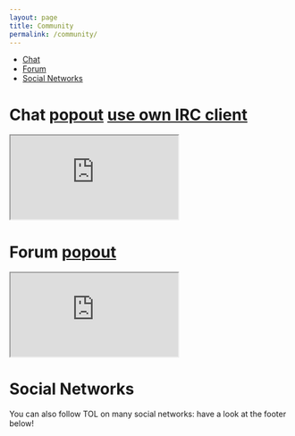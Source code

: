 ```yaml
---
layout: page
title: Community
permalink: /community/
---
```


* [Chat](#chat)
* [Forum](#forum)
* [Social Networks](#socialnetworks)

# <a name="chat"></a> Chat [popout](https://kiwiirc.com/client/irc.freenode.net/#terminal-overload) [use own IRC client](irc://irc.freenode.net/#terminal-overload)

<iframe src="https://kiwiirc.com/client/irc.freenode.net/#terminal-overload" ></iframe>


# <a name="forum"></a> Forum [popout](http://forum.freegamedev.net/viewforum.php?f=87)  

<iframe src="http://forum.freegamedev.net/viewforum.php?f=87"></iframe>


# <a name="socialnetworks"></a>Social Networks

You can also follow TOL on many social networks: have a look at the footer below!
